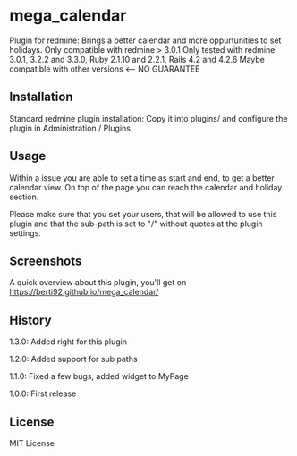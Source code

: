 # mega_calendar

Plugin for redmine: Brings a better calendar and more oppurtunities to set holidays.
Only compatible with redmine > 3.0.1
Only tested with redmine 3.0.1, 3.2.2 and 3.3.0, Ruby 2.1.10 and 2.2.1, Rails 4.2 and 4.2.6
Maybe compatible with other versions <-- NO GUARANTEE

## Installation

Standard redmine plugin installation: Copy it into plugins/ and configure the plugin in Administration / Plugins. 

## Usage

Within a issue you are able to set a time as start and end, to get a better calendar view. On top of the page you can reach the calendar and holiday section.

Please make sure that you set your users, that will be allowed to use this plugin and that the sub-path is set to "/" without quotes at the plugin settings.

## Screenshots

A quick overview about this plugin, you'll get on https://berti92.github.io/mega_calendar/

## History

1.3.0: Added right for this plugin

1.2.0: Added support for sub paths

1.1.0: Fixed a few bugs, added widget to MyPage

1.0.0: First release

## License

MIT License
